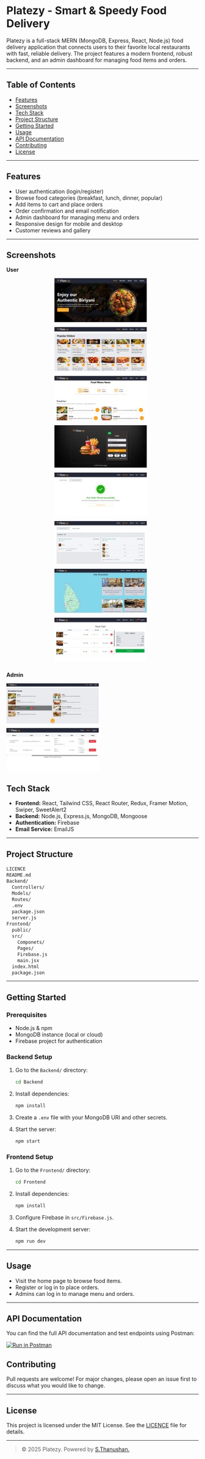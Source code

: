 # Platezy - Smart & Speedy Food Delivery

Platezy is a full-stack MERN (MongoDB, Express, React, Node.js) food delivery application that connects users to their favorite local restaurants with fast, reliable delivery. The project features a modern frontend, robust backend, and an admin dashboard for managing food items and orders.

---

## Table of Contents

- [Features](#features)
- [Screenshots](#screenshots)
- [Tech Stack](#tech-stack)
- [Project Structure](#project-structure)
- [Getting Started](#getting-started)
- [Usage](#usage)
- [API Documentation](#api-documentation)
- [Contributing](#contributing)
- [License](#license)

---

## Features

- User authentication (login/register)
- Browse food categories (breakfast, lunch, dinner, popular)
- Add items to cart and place orders
- Order confirmation and email notification
- Admin dashboard for managing menu and orders
- Responsive design for mobile and desktop
- Customer reviews and gallery

---

## Screenshots

**User**

<p align="center">
  <img src="./Frontend/public/01.webp" alt="Home Page" width="48%" style="margin-right: 10px; margin-bottom: 10px;">
  <img src="./Frontend/public/02.webp" alt="Home Page" width="48%" style="margin-right: 10px; margin-bottom: 10px;">
  <img src="./Frontend/public/03.webp" alt="Home Page" width="48%" style="margin-right: 10px; margin-bottom: 10px;">
  <img src="./Frontend/public/04.webp" alt="Home Page" width="48%" style="margin-right: 10px; margin-bottom: 10px;">
  <img src="./Frontend/public/05.webp" alt="Home Page" width="48%" style="margin-right: 10px; margin-bottom: 10px;">
  <img src="./Frontend/public/06.webp" alt="Home Page" width="48%" style="margin-right: 10px; margin-bottom: 10px;">
  <img src="./Frontend/public/07.webp" alt="Home Page" width="48%" style="margin-right: 10px; margin-bottom: 10px;">
  <img src="./Frontend/public/08.webp" alt="Home Page" width="48%" style="margin-right: 10px; margin-bottom: 10px;">
</p>

**Admin**

<img src="./Frontend/public/09.webp" alt="Home Page" width="48%" style="margin-right: 10px;">
  <img src="./Frontend/public/10.webp" alt="Home Page" width="48%" style="margin-right: 10px; ;">

## Tech Stack

- **Frontend:** React, Tailwind CSS, React Router, Redux, Framer Motion, Swiper, SweetAlert2
- **Backend:** Node.js, Express.js, MongoDB, Mongoose
- **Authentication:** Firebase
- **Email Service:** EmailJS

---

## Project Structure

```
LICENCE
README.md
Backend/
  Controllers/
  Models/
  Routes/
  .env
  package.json
  server.js
Frontend/
  public/
  src/
    Componets/
    Pages/
    Firebase.js
    main.jsx
  index.html
  package.json
```

---

## Getting Started

### Prerequisites

- Node.js & npm
- MongoDB instance (local or cloud)
- Firebase project for authentication

### Backend Setup

1. Go to the `Backend/` directory:
   ```sh
   cd Backend
   ```
2. Install dependencies:
   ```sh
   npm install
   ```
3. Create a `.env` file with your MongoDB URI and other secrets.

4. Start the server:
   ```sh
   npm start
   ```

### Frontend Setup

1. Go to the `Frontend/` directory:
   ```sh
   cd Frontend
   ```
2. Install dependencies:
   ```sh
   npm install
   ```
3. Configure Firebase in `src/Firebase.js`.

4. Start the development server:
   ```sh
   npm run dev
   ```

---

## Usage

- Visit the home page to browse food items.
- Register or log in to place orders.
- Admins can log in to manage menu and orders.

--- 

## API Documentation

You can find the full API documentation and test endpoints using Postman:

[![Run in Postman](https://run.pstmn.io/button.svg)](https://documenter.getpostman.com/view/41049800/2sB34bM3wF)

## Contributing

Pull requests are welcome! For major changes, please open an issue first to discuss what you would like to change.

---

## License

This project is licensed under the MIT License. See the [LICENCE](LICENCE) file for details.

---

> © 2025 Platezy. Powered by [S.Thanushan.](https://thanushan-dev.vercel.app/)
